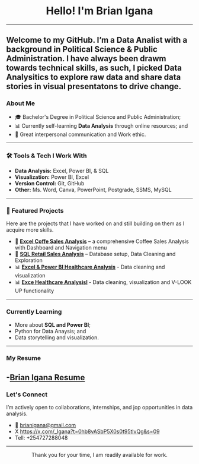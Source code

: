 <h1 align="center">Hello! I'm Brian Igana </h1>

---
Welcome to my GitHub. I’m a Data Analist with a background in Political Science & Public Administration. I have always been drawm towards technical skills, as such, I picked Data Analysitics to explore raw data and share data stories in visual presentatons to drive change.
---

### About Me

- 🎓 Bachelor's Degree in Political Science and Public Administration;
- 📊 Currently self-learning **Data Analysis** through online resources; and
- 🧠 Great interpersonal communication and Work ethic.
---

### 🛠️ Tools & Tech I Work With

- **Data Analysis:** Excel, Power BI, & SQL  
- **Visualization:** Power BI, Excel  
- **Version Control:** Git, GitHub  
- **Other:** Ms. Word, Canva, PowerPoint, Postgrade, SSMS, MySQL
---

### 📁 Featured Projects

Here are the projects that I have worked on and still building on them as I acquire more skills.

- 💼 **[Excel Coffe Sales Analysis](https://github.com/iganabrian/Coffee-Sales-Analysis)** – a comprehensive Coffee Sales Analysis with Dashboard and Navigation menu  
- 🏥 **[SQL Retail Sales Analysis](https://github.com/iganabrian/SQL-Retail-Sales-Analysis-)** – Database setup, Data Cleaning and Exploration
- 📊 **[Excel & Power BI Healthcare Analysis](https://github.com/iganabrian/Hospital-Data-Analysis-using-Excel-Power-BI)** - Data cleaning and visualization
- 📊 **[Exce Healthcare Analysisl](https://github.com/iganabrian/Hospital-Data-Analysis)** - Data cleaning, visualization and V-LOOK UP functionality
---

###  Currently Learning
- More about **SQL and Power BI**;
- Python for Data Anaysis; and   
- Data storytelling and visualization.  
 ---
 
### My Resume
-<a href="https://github.com/iganabrian/iganabrian/blob/main/Brian_Igana_Resume.pdf">Brian Igana Resume<a>
 ---
 
### Let's Connect

I’m actively open to collaborations, internships, and jop opportunities in data analysis.
- 📧 brianigana@gmail.com
- X https://x.com/_Igana?t=0hb8vASbP5X0s0t95tlvQg&s=09
- Tell: +254727288048
---

<p align="center">Thank you for your time, I am readily available for work.</p>


<!---
iganabrian/iganabrian is a ✨ special ✨ repository because its `README.md` (this file) appears on your GitHub profile.
You can click the Preview link to take a look at your changes.
--->
